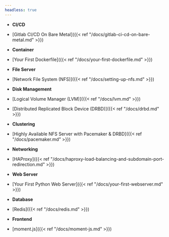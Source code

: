 ```yaml
---
headless: true
---
```


- **CI/CD**
 - [Gitlab CI/CD On Bare Metal]({{< ref "/docs/gitlab-ci-cd-on-bare-metal.md" >}})

- **Container**
 - [Your First Dockerfile]({{< ref "/docs/your-first-dockerfile.md" >}})

- **File Server**
 - [Network File System (NFS)]({{< ref "/docs/setting-up-nfs.md" >}})

- **Disk Management**
 - [Logical Volume Manager (LVM)]({{< ref "/docs/lvm.md" >}})
 - [Distributed Replicated Block Device (DRBD)]({{< ref "/docs/drbd.md" >}})

- **Clustering**
 - [Highly Available NFS Server with Pacemaker & DRBD]({{< ref "/docs/pacemaker.md" >}})

- **Networking**
 - [HAProxy]({{< ref "/docs/haproxy-load-balancing-and-subdomain-port-redirection.md" >}})

- **Web Server**
 - [Your First Python Web Server]({{< ref "/docs/your-first-webserver.md" >}})

- **Database**
 - [Redis]({{< ref "/docs/redis.md" >}})

- **Frontend**
 - [moment.js]({{< ref "/docs/moment-js.md" >}})
